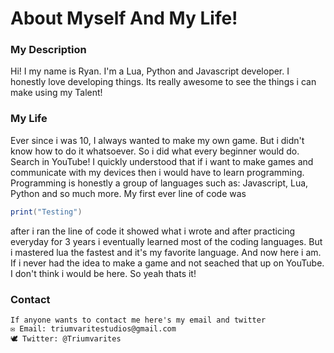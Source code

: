 # About Myself And My Life!

### My Description
Hi! I my name is Ryan. I'm a Lua, Python and Javascript developer. I honestly love developing things. Its really awesome to see the things i can make using my Talent! 

### My Life
Ever since i was 10, I always wanted to make my own game. But i didn't know how to do it whatsoever. So i did what every beginner would do. Search in YouTube! I quickly understood that if i want to make games and communicate with my devices then i would have to learn programming. Programming is honestly a group of languages such as: Javascript, Lua, Python and so much more. My first ever line of code was 

```lua
print("Testing")
```

after i ran the line of code it showed what i wrote and after practicing everyday for 3 years i eventually learned most of the coding languages. But i mastered lua the fastest and it's my favorite language. And now here i am. If i never had the idea to make a game and not seached that up on YouTube. I don't think i would be here. So yeah thats it!

### Contact

```
If anyone wants to contact me here's my email and twitter
✉ Email: triumvaritestudios@gmail.com
🕊 Twitter: @Triumvarites
```
